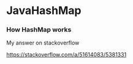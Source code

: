 # JavaHashMap

### How HashMap works
My answer on stackoverflow

https://stackoverflow.com/a/51614083/5381331